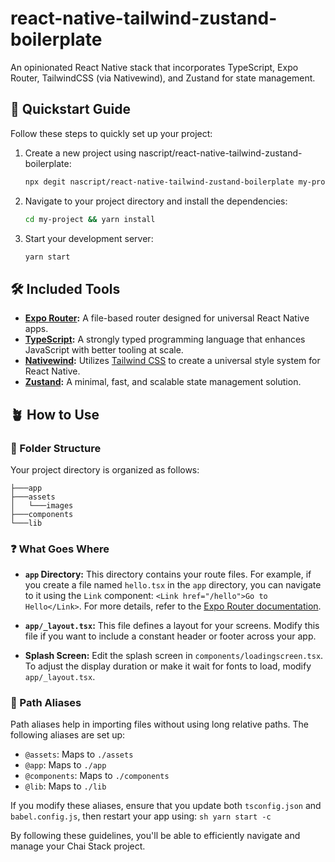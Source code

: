 # react-native-tailwind-zustand-boilerplate

An opinionated React Native stack that incorporates TypeScript, Expo Router, TailwindCSS (via Nativewind), and Zustand for state management.

## 🚀 Quickstart Guide

Follow these steps to quickly set up your project:

1. Create a new project using nascript/react-native-tailwind-zustand-boilerplate:

   ```sh
   npx degit nascript/react-native-tailwind-zustand-boilerplate my-project
   ```

2. Navigate to your project directory and install the dependencies:

   ```sh
   cd my-project && yarn install
   ```

3. Start your development server:
   ```sh
   yarn start
   ```

## 🛠️ Included Tools

- **[Expo Router](https://github.com/expo/router):** A file-based router designed for universal React Native apps.
- **[TypeScript](https://www.typescriptlang.org/):** A strongly typed programming language that enhances JavaScript with better tooling at scale.
- **[Nativewind](https://www.nativewind.dev/):** Utilizes [Tailwind CSS](https://tailwindcss.com/) to create a universal style system for React Native.
- **[Zustand](https://docs.pmnd.rs/zustand/getting-started/introduction):** A minimal, fast, and scalable state management solution.

## 🪴 How to Use

### 📂 Folder Structure

Your project directory is organized as follows:
```
├───app
├───assets
│   └───images
├───components
└───lib
```


### ❓ What Goes Where

- **`app` Directory:** This directory contains your route files. For example, if you create a file named `hello.tsx` in the `app` directory, you can navigate to it using the `Link` component: `<Link href="/hello">Go to Hello</Link>`. For more details, refer to the [Expo Router documentation](https://github.com/expo/router).

- **`app/_layout.tsx`:** This file defines a layout for your screens. Modify this file if you want to include a constant header or footer across your app.

- **Splash Screen:** Edit the splash screen in `components/loadingscreen.tsx`. To adjust the display duration or make it wait for fonts to load, modify `app/_layout.tsx`.

### 🧭 Path Aliases

Path aliases help in importing files without using long relative paths. The following aliases are set up:

- `@assets`: Maps to `./assets`
- `@app`: Maps to `./app`
- `@components`: Maps to `./components`
- `@lib`: Maps to `./lib`

If you modify these aliases, ensure that you update both `tsconfig.json` and `babel.config.js`, then restart your app using:
    ```sh
    yarn start -c
    ```
    
By following these guidelines, you'll be able to efficiently navigate and manage your Chai Stack project.
